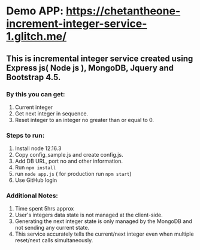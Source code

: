 # Demo APP: https://chetantheone-increment-integer-service-1.glitch.me/

## This is incremental integer service created using Express js( Node js ), MongoDB, Jquery and Bootstrap 4.5.

### By this you can get:
1. Current integer
2. Get next integer in sequence.
3. Reset integer to an integer no greater than or equal to 0.

### Steps to run:
1. Install node 12.16.3
2. Copy config_sample.js and create config.js.
3. Add DB URL, port no and other information.
3. Run `npm install`
4. run `node app.js` ( for production run `npm start`)
5. Use GitHub login

### Additional Notes:
1. Time spent 5hrs approx
2. User's integers data state is not managed at the client-side.
3. Generating the next integer state is only managed by the MongoDB and not sending any current state.
4. This service accurately tells the current/next integer even when multiple reset/next calls simultaneously.
